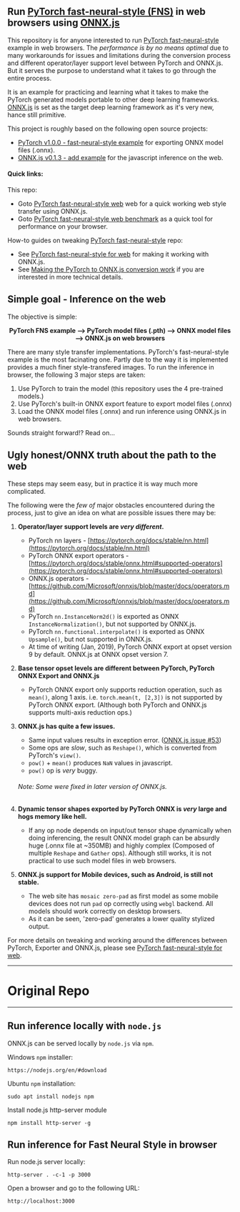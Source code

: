 ## Run [PyTorch fast-neural-style (FNS)](https://github.com/pytorch/examples/tree/master/fast_neural_style) in web browsers using [ONNX.js](https://github.com/Microsoft/onnxjs)

This repository is for anyone interested to run [PyTorch fast-neural-style](https://github.com/pytorch/examples/tree/master/fast_neural_style) example in web browsers.  The _performance is by no means optimal_ due to many workarounds for issues and limitations during the conversion process and different operator/layer support level between PyTorch and ONNX.js.  But it serves the purpose to understand what it takes to go through the entire process.

It is an example for practicing and learning what it takes to make the PyTorch generated models portable to other deep learning frameworks. [ONNX.js](https://github.com/Microsoft/onnxjs) is set as the target deep learning framework as it's very new, hance still primitive.

This project is roughly based on the following open source projects:
- [PyTorch v1.0.0 - fast-neural-style example](https://github.com/pytorch/examples/tree/master/fast_neural_style) for exporting ONNX model files (.onnx).
- [ONNX.js v0.1.3 - add example](https://github.com/Microsoft/onnxjs/tree/master/examples/browser/add) for the javascript inference on the web.

#### Quick links:
This repo:
- Goto [PyTorch fast-neural-style web](https://gnsmrky.github.io/pytorch-fast-neural-style-onnxjs/) web for a quick working web style transfer using ONNX.js.
- Goto [PyTorch fast-neural-style web benchmark](https://gnsmrky.github.io/pytorch-fast-neural-style-onnxjs/benchmark.html) as a quick tool for performance on your browser.

How-to guides on tweaking [PyTorch fast-neural-style](https://github.com/pytorch/examples/tree/master/fast_neural_style) repo:
- See [PyTorch fast-neural-style for web](https://github.com/gnsmrky/pytorch-fast-neural-style-for-web) for making it working with ONNX.js.
- See [Making the PyTorch to ONNX.js conversion work](https://github.com/gnsmrky/pytorch-fast-neural-style-for-web/tree/master/docs) if you are interested in more technical details.


## Simple goal - Inference on the web
The objective is simple:  
<p align="center"><b>PyTorch FNS example --> PyTorch model files (.pth) --> ONNX model files --> ONNX.js on web browsers</b></p>

There are many style transfer implementations.  PyTorch's fast-neural-style example is the most facinating one.  Partly due to the way it is implemented provides a much finer style-transfered images.  To run the inference in browser, the following 3 major steps are taken:

1. Use PyTorch to train the model (this repository uses the 4 pre-trained models.)
2. Use PyTorch's built-in ONNX export feature to export model files (.onnx)
3. Load the ONNX model files (.onnx) and run inference using ONNX.js in web browsers.

Sounds straight forward!?  Read on...

## Ugly honest/ONNX truth about the path to the web
These steps may seem easy, but in practice it is way much more complicated.  

The following were the *few of* major obstacles encountered during the process, just to give an idea on what are possible issues there may be:
1. **Operator/layer support levels are *very different*.**
   * PyTorch nn layers - [https://pytorch.org/docs/stable/nn.html](https://pytorch.org/docs/stable/nn.html)
   * PyTorch ONNX export operators - [https://pytorch.org/docs/stable/onnx.html#supported-operators](https://pytorch.org/docs/stable/onnx.html#supported-operators)
   * ONNX.js operators - [https://github.com/Microsoft/onnxjs/blob/master/docs/operators.md](https://github.com/Microsoft/onnxjs/blob/master/docs/operators.md)
   * PyTorch `nn.InstanceNorm2d()` is exported as ONNX `InstanceNormalization()`, but not supported by ONNX.js.
   * PyTorch `nn.functional.interpolate()` is exported as ONNX `Upsample()`, but not supported in ONNX.js.
   * At time of writing (Jan, 2019), PyTorch ONNX export at opset version 9 by default.  ONNX.js at ONNX opset version 7.  

2. **Base tensor opset levels are different between PyTorch, PyTorch ONNX Export and ONNX.js**
   * PyTorch ONNX export only supports reduction operation, such as `mean()`,  along 1 axis.  i.e. `torch.mean(t, [2,3])` is not supported by PyTorch ONNX export.  (Although both PyTorch and ONNX.js supports multi-axis reduction ops.)

3. **ONNX.js has quite a few issues.**
   * Same input values results in exception error.  ([ONNX.js issue #53](https://github.com/Microsoft/onnxjs/issues/53))
   * Some ops are *slow*, such as `Reshape()`, which is converted from PyTorch's `view()`.
   * `pow()` + `mean()` produces `NaN` values in javascript.
   * `pow()` op is *very* buggy.  
   ###### Note: Some were fixed in later version of ONNX.js.

4. **Dynamic tensor shapes exported by PyTorch ONNX is *very* large and hogs memory like hell.**
   * If any op node depends on input/out tensor shape dynamically when doing inferencing, the result ONNX model graph can be absurdly huge (.onnx file at ~350MB) and highly complex (Composed of multiple `Reshape` and `Gather` ops).  Although still works, it is not practical to use such model files in web browsers.

5. **ONNX.js support for Mobile devices, such as Android, is still not stable.**
   * The web site has `mosaic zero-pad` as first model as some mobile devices does not run `pad` op correctly using `webgl` backend.  All models should work correctly on desktop browsers.
   * As it can be seen, 'zero-pad' generates a lower quality stylized output.  

For more details on tweaking and working around the differences between PyTorch, Exporter and ONNX.js, please see [PyTorch fast-neural-style for web](https://github.com/gnsmrky/pytorch-fast-neural-style-for-web).

----------
# Original Repo
----------
## Run inference locally with `node.js`
ONNX.js can be served locally by `node.js` via `npm`.

Windows `npm` installer:
```
https://nodejs.org/en/#download
```
Ubuntu `npm` installation:
```
sudo apt install nodejs npm
```

Install node.js http-server module
```
npm install http-server -g
```


## Run inference for Fast Neural Style in browser
Run node.js server locally:
```
http-server . -c-1 -p 3000
```
Open a browser and go to the following URL:
```
http://localhost:3000
```

